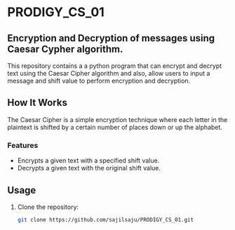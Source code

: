 # PRODIGY_CS_01

## Encryption and Decryption of messages using Caesar Cypher algorithm.
This repository contains a a python program that can encrypt and decrypt text using the Caesar Cipher algorithm and also, allow users to input a message and shift value to perform encryption and decryption.
## How It Works

The Caesar Cipher is a simple encryption technique where each letter in the plaintext is shifted by a certain number of places down or up the alphabet.

### Features
- Encrypts a given text with a specified shift value.
- Decrypts a given text with the original shift value.

## Usage

1. Clone the repository:
   ```bash
   git clone https://github.com/sajilsaju/PRODIGY_CS_01.git

